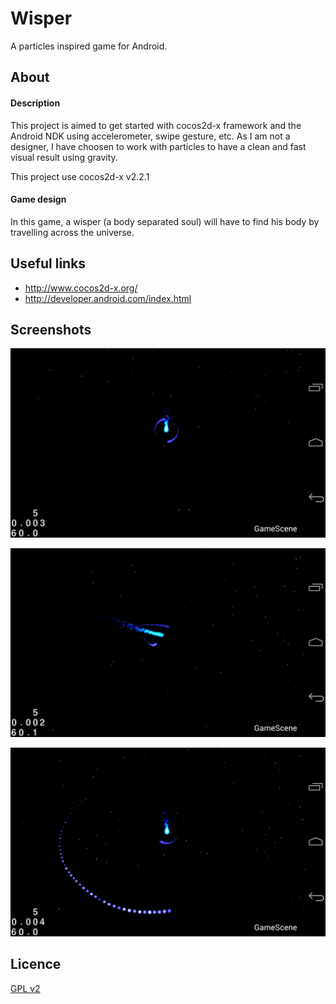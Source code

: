Wisper
======

A particles inspired game for Android.

## About

#### Description
This project is aimed to get started with cocos2d-x framework and the Android NDK using accelerometer, swipe gesture, etc.
As I am not a designer, I have choosen to work with particles to have a clean and fast visual result using gravity.

This project use cocos2d-x v2.2.1

#### Game design
In this game, a wisper (a body separated soul) will have to find his body by travelling across the universe.

## Useful links
+ http://www.cocos2d-x.org/
+ http://developer.android.com/index.html

## Screenshots
![Alt text](/Screenshots/static_wisper.png "Static Wisper, accelerometer calibration")

![Alt text](/Screenshots/wisper_move1.png "Wisper move using accelerometer & gravity")

![Alt text](/Screenshots/wisper_swipe1.png "Wisper attack using swipe gesture")

## Licence
[GPL v2](http://www.gnu.org/licenses/gpl-2.0.html)
